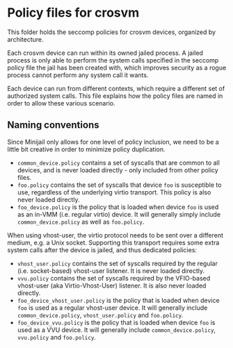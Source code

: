 # Policy files for crosvm

This folder holds the seccomp policies for crosvm devices, organized by architecture.

Each crosvm device can run within its owned jailed process. A jailed process is only able to perform
the system calls specified in the seccomp policy file the jail has been created with, which improves
security as a rogue process cannot perform any system call it wants.

Each device can run from different contexts, which require a different set of authorized system
calls. This file explains how the policy files are named in order to allow these various scenario.

## Naming conventions

Since Minijail only allows for one level of policy inclusion, we need to be a little bit creative in
order to minimize policy duplication.

- `common_device.policy` contains a set of syscalls that are common to all devices, and is never
  loaded directly - only included from other policy files.
- `foo.policy` contains the set of syscalls that device `foo` is susceptible to use, regardless of
  the underlying virtio transport. This policy is also never loaded directly.
- `foo_device.policy` is the policy that is loaded when device `foo` is used as an in-VMM (i.e.
  regular virtio) device. It will generally simply include `common_device.policy` as well as
  `foo.policy`.

When using vhost-user, the virtio protocol needs to be sent over a different medium, e.g. a Unix
socket. Supporting this transport requires some extra system calls after the device is jailed, and
thus dedicated policies:

- `vhost_user.policy` contains the set of syscalls required by the regular (i.e. socket-based)
  vhost-user listener. It is never loaded directly.
- `vvu.policy` contains the set of syscalls required by the VFIO-based vhost-user (aka
  Virtio-Vhost-User) listener. It is also never loaded directly.
- `foo_device_vhost_user.policy` is the policy that is loaded when device `foo` is used as a regular
  vhost-user device. It will generally include `common_device.policy`, `vhost_user.policy` and
  `foo.policy`.
- `foo_device_vvu.policy` is the policy that is loaded when device `foo` is used as a VVU device. It
  will generally include `common_device.policy`, `vvu.policy` and `foo.policy`.
